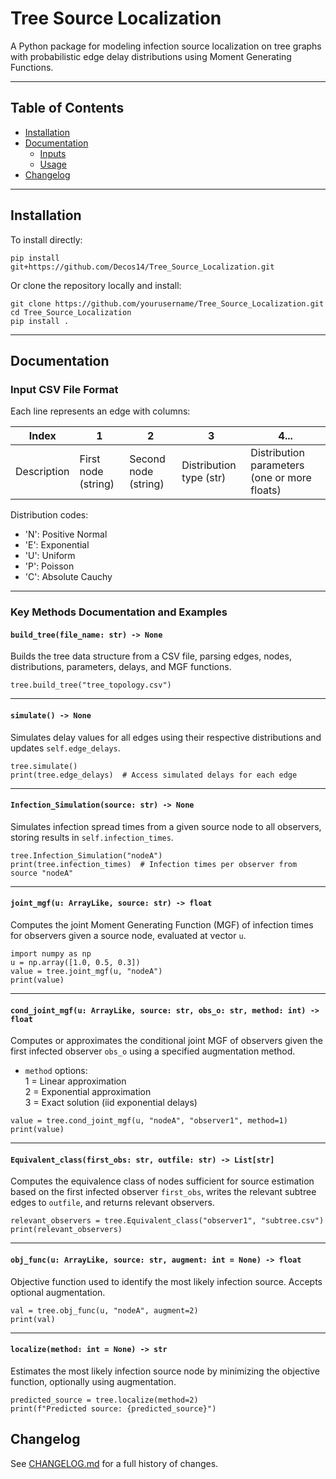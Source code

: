 # Tree Source Localization

A Python package for modeling infection source localization on tree graphs with probabilistic edge delay distributions using Moment Generating Functions.

---
## Table of Contents

- [Installation](#installation)
- [Documentation](#documentation)
  - [Inputs](#input-csv-file-format)
  - [Usage](#key-methods-documentation-and-examples)
- [Changelog](#changelog)

---
## Installation
To install directly:
   ```
   pip install git+https://github.com/Decos14/Tree_Source_Localization.git
   ```
Or clone the repository locally and install:

   ```
   git clone https://github.com/yourusername/Tree_Source_Localization.git
   cd Tree_Source_Localization
   pip install .
   ```
---
## Documentation
### Input CSV File Format

Each line represents an edge with columns:

| Index      | 1                  | 2                   | 3                      |4...                                         |
|------------|--------------------|---------------------|------------------------|---------------------------------------------|
| Description| First node (string)| Second node (string)| Distribution type (str)|Distribution parameters (one or more floats) |

Distribution codes:

- 'N': Positive Normal  
- 'E': Exponential  
- 'U': Uniform  
- 'P': Poisson  
- 'C': Absolute Cauchy  

---

### Key Methods Documentation and Examples

#### `build_tree(file_name: str) -> None`

Builds the tree data structure from a CSV file, parsing edges, nodes, distributions, parameters, delays, and MGF functions.

```
tree.build_tree("tree_topology.csv")
```

---

#### `simulate() -> None`

Simulates delay values for all edges using their respective distributions and updates `self.edge_delays`.

```
tree.simulate()
print(tree.edge_delays)  # Access simulated delays for each edge
```

---

#### `Infection_Simulation(source: str) -> None`

Simulates infection spread times from a given source node to all observers, storing results in `self.infection_times`.

```
tree.Infection_Simulation("nodeA")
print(tree.infection_times)  # Infection times per observer from source "nodeA"
```

---

#### `joint_mgf(u: ArrayLike, source: str) -> float`

Computes the joint Moment Generating Function (MGF) of infection times for observers given a source node, evaluated at vector `u`.

```
import numpy as np
u = np.array([1.0, 0.5, 0.3])
value = tree.joint_mgf(u, "nodeA")
print(value)
```

---

#### `cond_joint_mgf(u: ArrayLike, source: str, obs_o: str, method: int) -> float`

Computes or approximates the conditional joint MGF of observers given the first infected observer `obs_o` using a specified augmentation method.

- `method` options:  
  1 = Linear approximation  
  2 = Exponential approximation  
  3 = Exact solution (iid exponential delays)

```
value = tree.cond_joint_mgf(u, "nodeA", "observer1", method=1)
print(value)
```

---

#### `Equivalent_class(first_obs: str, outfile: str) -> List[str]`

Computes the equivalence class of nodes sufficient for source estimation based on the first infected observer `first_obs`, writes the relevant subtree edges to `outfile`, and returns relevant observers.

```
relevant_observers = tree.Equivalent_class("observer1", "subtree.csv")
print(relevant_observers)
```

---

#### `obj_func(u: ArrayLike, source: str, augment: int = None) -> float`

Objective function used to identify the most likely infection source. Accepts optional augmentation.

```
val = tree.obj_func(u, "nodeA", augment=2)
print(val)
```

---

#### `localize(method: int = None) -> str`

Estimates the most likely infection source node by minimizing the objective function, optionally using augmentation.

```
predicted_source = tree.localize(method=2)
print(f"Predicted source: {predicted_source}")
```

## Changelog

See [CHANGELOG.md](./CHANGELOG.md) for a full history of changes.